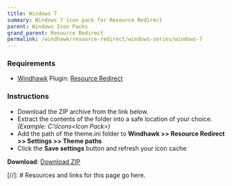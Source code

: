 ```yaml
---
title: Windows 7
summary: Windows 7 icon pack for Resource Redirect
parent: Windows Icon Packs
grand_parent: Resource Redirect
permalink: /windhawk/resource-redirect/windows-series/windows-7
---
```


### Requirements

- [Windhawk] Plugin: [Resource Redirect]
### Instructions

 - Download the ZIP archive from the link below.
 - Extract the contents of the folder into a safe location of your choice. *(Example: C:\Icons\<Icon Pack>\)*
 - Add the path of the theme.ini folder to **Windhawk >> Resource Redirect >> Settings >> Theme paths**
 - Click the **Save settings** button and refresh your icon cache
 
 **Download**: [Download ZIP]
 
 <!-- ////////////////////////////////////////////////////////////////////////////////////////////////////////////////////// -->
 
 [//]: # Resources and links for this page go here.
 
[Windhawk]: https://windhawk.net/
[Resource Redirect]: https://windhawk.net/mods/icon-resource-redirect
[Download ZIP]: https://gitlab.com/the-back-room/resource-redirect/-/archive/main/resource-redirect-main.zip?ref_type=heads?path=icon-packs/Windows-7

 <!-- ////////////////////////////////////////////////////////////////////////////////////////////////////////////////////// -->
 